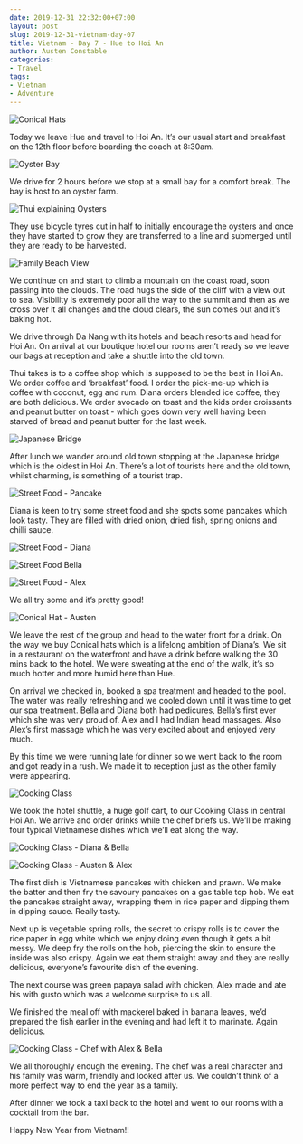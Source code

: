```yaml
---
date: 2019-12-31 22:32:00+07:00
layout: post
slug: 2019-12-31-vietnam-day-07
title: Vietnam - Day 7 - Hue to Hoi An
author: Austen Constable
categories:
- Travel
tags:
- Vietnam
- Adventure
---
```


![Conical Hats](../images/2019/12/2019-12-31-DSCF2784.jpeg)

Today we leave Hue and travel to Hoi An. It’s our usual start and breakfast on the 12th floor before boarding the coach at 8:30am. 

![Oyster Bay](../images/2019/12/2019-12-31-IMG_5881.jpeg)

We drive for 2 hours before we stop at a small bay for a comfort break. The bay is host to an oyster farm. 

![Thui explaining Oysters](../images/2019/12/2019-12-31-DSCF2748.jpeg)

They use bicycle tyres cut in half to initially encourage the oysters and once they have started to grow they are transferred to a line and submerged until they are ready to be harvested. 

![Family Beach View](../images/2019/12/2019-12-31-DSCF2760.jpeg)

We continue on and start to climb a mountain on the coast road, soon passing into the clouds. The road hugs the side of the cliff with a view out to sea. Visibility is extremely poor all the way to the summit and then as we cross over it all changes and the cloud clears, the sun comes out and it’s baking hot. 

We drive through Da Nang with its hotels and beach resorts and head for Hoi An. On arrival at our boutique hotel our rooms aren’t ready so we leave our bags at reception and take a shuttle into the old town. 

Thui takes is to a coffee shop which is supposed to be the best in Hoi An. We order coffee and ‘breakfast’ food. I order the pick-me-up which is coffee with coconut, egg and rum. Diana orders blended ice coffee, they are both delicious. 
We order avocado on toast and the kids order croissants and peanut butter on toast - which goes down very well having been starved of bread and peanut butter for the last week. 

![Japanese Bridge](../images/2019/12/2019-12-31-DSCF2766.jpeg)

After lunch we wander around old town stopping at the Japanese bridge which is the oldest in Hoi An. There’s a lot of tourists here and the old town, whilst charming, is something of a tourist trap. 

![Street Food - Pancake](../images/2019/12/2019-12-31-IMG_5893.jpeg)

Diana is keen to try some street food and she spots some pancakes which look tasty. They are filled with dried onion, dried fish, spring onions and chilli sauce. 

![Street Food - Diana](../images/2019/12/2019-12-31-IMG_5890.jpeg)

![Street Food Bella](../images/2019/12/2019-12-31-DSCF2780.jpeg)

![Street Food - Alex](../images/2019/12/2019-12-31-DSCF2779.jpeg)

We all try some and it’s pretty good!

![Conical Hat - Austen](../images/2019/12/2019-12-31-DSCF2794.jpeg)

We leave the rest of the group and head to the water front for a drink. On the way we buy Conical hats which is a lifelong ambition of Diana’s. 
We sit in a restaurant on the waterfront and have a drink before walking the 30 mins back to the hotel. We were sweating at the end of the walk, it’s so much hotter and more humid here than Hue. 

On arrival we checked in, booked a spa treatment and headed to the pool. The water was really refreshing and we cooled down until it was time to get our spa treatment. Bella and Diana both had pedicures, Bella’s first ever which she was very proud of. Alex and I had Indian head massages. Also Alex’s first massage which he was very excited about and enjoyed very much. 

By this time we were running late for dinner so we went back to the room and got ready in a rush. We made it to reception just as the other family were appearing. 

![Cooking Class](../images/2019/12/2019-12-31-IMG_5919.jpeg)

We took the hotel shuttle, a huge golf cart, to our Cooking Class in central Hoi An. We arrive and order drinks while the chef briefs us. We’ll be making four typical Vietnamese dishes which we’ll eat along the way. 

![Cooking Class - Diana & Bella](../images/2019/12/2019-12-31-IMG_5926.jpeg)

![Cooking Class - Austen & Alex](../images/2019/12/2019-12-31-IMG_5928.jpeg)

The first dish is Vietnamese pancakes with chicken and prawn. We make the batter and then fry the savoury pancakes on a gas table top hob. We eat the pancakes straight away, wrapping them in rice paper and dipping them in dipping sauce. Really tasty. 

Next up is vegetable spring rolls, the secret to crispy rolls is to cover the rice paper in egg white which we enjoy doing even though it gets a bit messy. 
We deep fry the rolls on the hob, piercing the skin to ensure the inside was also crispy. Again we eat them straight away and they are really delicious, everyone’s favourite dish of the evening. 

The next course was green papaya salad with chicken, Alex made and ate his with gusto which was a welcome surprise to us all. 

We finished the meal off with mackerel baked in banana leaves, we’d prepared the fish earlier in the evening and had left it to marinate. Again delicious. 

![Cooking Class - Chef with Alex & Bella](../images/2019/12/2019-12-31-IMG_5948.jpeg)

We all thoroughly enough the evening. The chef was a real character and his family was warm, friendly and looked after us. We couldn’t think of a more perfect way to end the year as a family. 

After dinner we took a taxi back to the hotel and went to our rooms with a cocktail from the bar. 

Happy New Year from Vietnam!!
